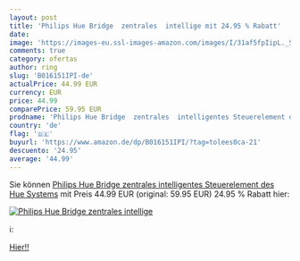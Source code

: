 ```yaml
---
layout: post
title: 'Philips Hue Bridge  zentrales  intellige mit 24.95 % Rabatt'
date: 
image: 'https://images-eu.ssl-images-amazon.com/images/I/31af5fpIipL._SL200_.jpg'
comments: true
category: ofertas
author: ring
slug: 'B016151IPI-de'
actualPrice: 44.99 EUR
currency: EUR
price: 44.99
comparePrice: 59.95 EUR
prodname: 'Philips Hue Bridge  zentrales  intelligentes Steuerelement des Hue Systems'
country: 'de'
flag: '🇩🇪'
buyurl: 'https://www.amazon.de/dp/B016151IPI/?tag=tolees0ca-21'
descuento: '24.95'
average: '44.99'
---
```


Sie können [Philips Hue Bridge  zentrales  intelligentes Steuerelement des Hue Systems](https://www.amazon.de/dp/B016151IPI/?tag=tolees0ca-21) mit Preis 44.99 EUR (original: 59.95 EUR) 24.95 % Rabatt hier:

[![Philips Hue Bridge  zentrales  intellige](https://images-eu.ssl-images-amazon.com/images/I/31af5fpIipL._SL200_.jpg)](https://www.amazon.de/dp/B016151IPI/?tag=tolees0ca-21)

ℹ️:


[Hier!!](https://www.amazon.de/dp/B016151IPI/?tag=tolees0ca-21)
